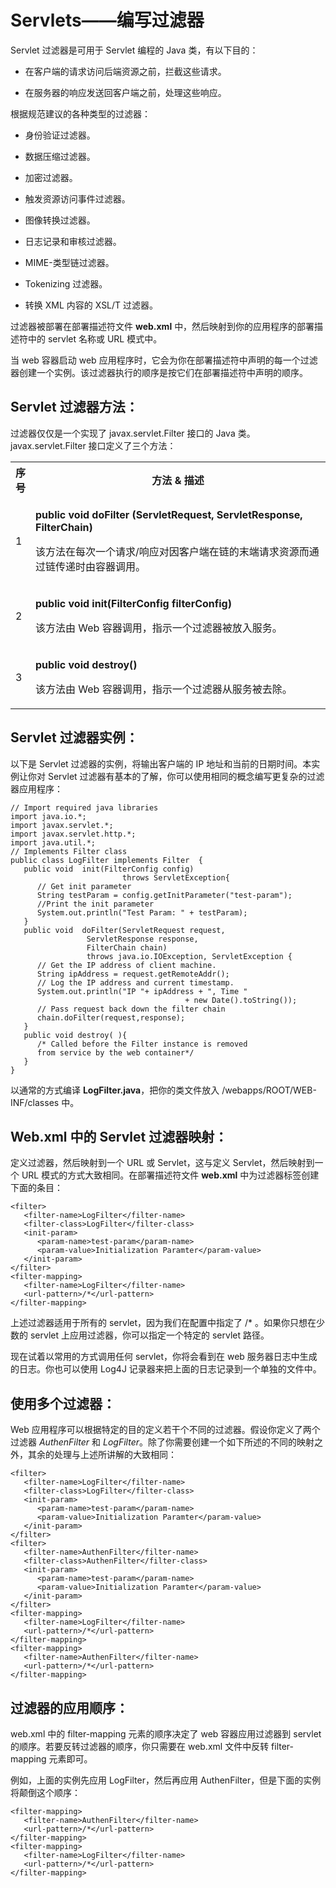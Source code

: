 # Servlets——编写过滤器

Servlet 过滤器是可用于 Servlet 编程的 Java 类，有以下目的：

- 在客户端的请求访问后端资源之前，拦截这些请求。

- 在服务器的响应发送回客户端之前，处理这些响应。

根据规范建议的各种类型的过滤器：

- 身份验证过滤器。

- 数据压缩过滤器。

- 加密过滤器。

- 触发资源访问事件过滤器。

- 图像转换过滤器。

- 日志记录和审核过滤器。

- MIME-类型链过滤器。

- Tokenizing 过滤器。

- 转换 XML 内容的 XSL/T 过滤器。

过滤器被部署在部署描述符文件 **web.xml** 中，然后映射到你的应用程序的部署描述符中的 servlet 名称或 URL 模式中。

当 web 容器启动 web 应用程序时，它会为你在部署描述符中声明的每一个过滤器创建一个实例。该过滤器执行的顺序是按它们在部署描述符中声明的顺序。

## Servlet 过滤器方法：

过滤器仅仅是一个实现了 javax.servlet.Filter 接口的 Java 类。javax.servlet.Filter 接口定义了三个方法：

<table class="table table-bordered">
<tr><th style="width:5%">序号</th><th>方法 &amp; 描述</th></tr>
<tr><td>1</td><td><p><b>public void doFilter (ServletRequest, ServletResponse, FilterChain)</b></p>
<p>该方法在每次一个请求/响应对因客户端在链的末端请求资源而通过链传递时由容器调用。</p></td></tr>
<tr><td>2</td><td><p><b>public void init(FilterConfig filterConfig)</b></p>
<p>该方法由 Web 容器调用，指示一个过滤器被放入服务。</p></td></tr>
<tr><td>3</td><td><p><b>public void destroy()</b></p>
<p>该方法由 Web 容器调用，指示一个过滤器从服务被去除。</p></td></tr>
</table> 

## Servlet 过滤器实例：

以下是 Servlet 过滤器的实例，将输出客户端的 IP 地址和当前的日期时间。本实例让你对 Servlet 过滤器有基本的了解，你可以使用相同的概念编写更复杂的过滤器应用程序：

``` 
// Import required java libraries
import java.io.*;
import javax.servlet.*;
import javax.servlet.http.*;
import java.util.*;
// Implements Filter class
public class LogFilter implements Filter  {
   public void  init(FilterConfig config) 
                         throws ServletException{
      // Get init parameter 
      String testParam = config.getInitParameter("test-param"); 
      //Print the init parameter 
      System.out.println("Test Param: " + testParam); 
   }
   public void  doFilter(ServletRequest request, 
                 ServletResponse response,
                 FilterChain chain) 
                 throws java.io.IOException, ServletException {
      // Get the IP address of client machine.   
      String ipAddress = request.getRemoteAddr();
      // Log the IP address and current timestamp.
      System.out.println("IP "+ ipAddress + ", Time "
                                       + new Date().toString());
      // Pass request back down the filter chain
      chain.doFilter(request,response);
   }
   public void destroy( ){
      /* Called before the Filter instance is removed 
      from service by the web container*/
   }
}
```

以通常的方式编译 **LogFilter.java**，把你的类文件放入 <Tomcat-installation-directory>/webapps/ROOT/WEB-INF/classes 中。

## Web.xml 中的 Servlet 过滤器映射：

定义过滤器，然后映射到一个 URL 或 Servlet，这与定义 Servlet，然后映射到一个 URL 模式的方式大致相同。在部署描述符文件 **web.xml** 中为过滤器标签创建下面的条目：

``` 
<filter>
   <filter-name>LogFilter</filter-name>
   <filter-class>LogFilter</filter-class>
   <init-param>
	  <param-name>test-param</param-name>
	  <param-value>Initialization Paramter</param-value>
   </init-param>
</filter>
<filter-mapping>
   <filter-name>LogFilter</filter-name>
   <url-pattern>/*</url-pattern>
</filter-mapping>
```

上述过滤器适用于所有的 servlet，因为我们在配置中指定了 /* 。如果你只想在少数的 servlet 上应用过滤器，你可以指定一个特定的 servlet 路径。

现在试着以常用的方式调用任何 servlet，你将会看到在 web 服务器日志中生成的日志。你也可以使用 Log4J 记录器来把上面的日志记录到一个单独的文件中。

## 使用多个过滤器：

Web 应用程序可以根据特定的目的定义若干个不同的过滤器。假设你定义了两个过滤器 *AuthenFilter* 和 *LogFilter*。除了你需要创建一个如下所述的不同的映射之外，其余的处理与上述所讲解的大致相同：

``` 
<filter>
   <filter-name>LogFilter</filter-name>
   <filter-class>LogFilter</filter-class>
   <init-param>
	  <param-name>test-param</param-name>
	  <param-value>Initialization Paramter</param-value>
   </init-param>
</filter>
<filter>
   <filter-name>AuthenFilter</filter-name>
   <filter-class>AuthenFilter</filter-class>
   <init-param>
	  <param-name>test-param</param-name>
	  <param-value>Initialization Paramter</param-value>
   </init-param>
</filter>
<filter-mapping>
   <filter-name>LogFilter</filter-name>
   <url-pattern>/*</url-pattern>
</filter-mapping>
<filter-mapping>
   <filter-name>AuthenFilter</filter-name>
   <url-pattern>/*</url-pattern>
</filter-mapping>
```

## 过滤器的应用顺序：

web.xml 中的 filter-mapping 元素的顺序决定了 web 容器应用过滤器到 servlet 的顺序。若要反转过滤器的顺序，你只需要在 web.xml 文件中反转 filter-mapping 元素即可。

例如，上面的实例先应用 LogFilter，然后再应用 AuthenFilter，但是下面的实例将颠倒这个顺序：

``` 
<filter-mapping>
   <filter-name>AuthenFilter</filter-name>
   <url-pattern>/*</url-pattern>
</filter-mapping>
<filter-mapping>
   <filter-name>LogFilter</filter-name>
   <url-pattern>/*</url-pattern>
</filter-mapping>
```


